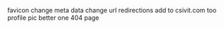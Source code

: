 favicon change
meta data change
url redirections
add to csivit.com too
profile pic better one
404 page